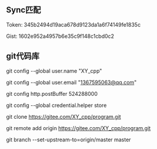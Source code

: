 ## Sync匹配

Token: 345b2494d19aca678d9123da1a6f74149fe1835c

Gist: 1602e952a4957b6e35c9f148c1cbd0c2

## git代码库

git config --global user.name "XY_cpp"

git config --global user.email "1367595063@qq.com"

git config http.postBuffer 524288000

git config --global credential.helper store

git clone https://gitee.com/XY_cpp/program.git

git remote add origin https://gitee.com/XY_cpp/program.git

git branch --set-upstream-to=origin/master master

